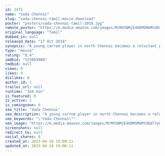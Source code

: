 ```yaml
---
id: 2472
name: "Vada Chennai"
slug: "vada-chennai-tamil-movie-download"
poster: "posters/vada-chennai-tamil-2018.jpg"
remote_poster: "https://m.media-amazon.com/images/M/MV5BMjE4ODM5MmMtODdlYy00NWRiLWJkOWQtNmQ2MGYzNGZlYmNkXkEyXkFqcGc@._V1_SX300.jpg"
original_language: "Tamil"
dubbed_in: null
released_date: "17 Oct 2018"
synopsis: "A young carrom player in north Chennai becomes a reluctant participant in a war between two warring gangsters."
type: "movie"
rating: "8.4"
imdbid: "tt5959980"
tmdbid: null
views: 0
likes: 0
dislikes: 0
author_id: 1
trailer_url: null
runtime: "164 min"
is_featured: 0
is_active: 1
is_comingsoon: 0
seo_title: "Vada Chennai"
seo_description: "A young carrom player in north Chennai becomes a reluctant participant in a war between two warring gangsters."
seo_keywords: "\"Vada Chennai\""
seo_image: "https://m.media-amazon.com/images/M/MV5BMjE4ODM5MmMtODdlYy00NWRiLWJkOWQtNmQ2MGYzNGZlYmNkXkEyXkFqcGc@._V1_SX300.jpg"
screenshots: null
redirect_to: null
social_shares: 0
created_at: 2025-04-10 19:00:11
updated_at: 2025-04-10 19:00:11
---
```


